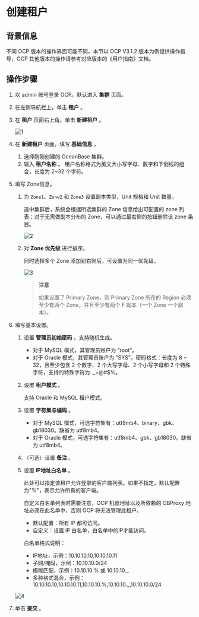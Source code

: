 # 创建租户

## 背景信息

不同 OCP 版本的操作界面可能不同，本节以 OCP V3.1.2 版本为例提供操作指导，OCP 其他版本的操作请参考对应版本的《用户指南》文档。

## 操作步骤

1. 以 admin 账号登录 OCP。默认进入 **集群** 页面。

2. 在左侧导航栏上，单击 **租户** 。

3. 在 **租户** 页面右上角，单击 **新建租户** 。

   ![1](https://help-static-aliyun-doc.aliyuncs.com/assets/img/zh-CN/7921558461/p424086.png)

4. 在 **新建租户** 页面，填写 **基础信息** 。

   1. 选择刚刚创建的 OceanBase 集群。
   2. 输入 **租户名称** 。
     租户名称格式为英文大小写字母、数字和下划线的组合，长度为 2\~32 个字符。

5. 填写 Zone信息。

   1. 为 `Zone1`、`Zone2` 和 `Zone3` 设置副本类型、Unit 规格和 Unit 数量。

      选中集群后，系统会根据所选集群的 Zone 信息给出可配置的 zone 列表；对于无需做副本分布的 Zone，可以通过最右侧的按钮删除该 zone 条目。

      ![2](https://help-static-aliyun-doc.aliyuncs.com/assets/img/zh-CN/2389688951/p148446.png)

   2. 对 **Zone 优先级** 进行排序。

      同时选择多个 Zone 添加到右侧后，可设置为同一优先级。

      ![3](https://help-static-aliyun-doc.aliyuncs.com/assets/img/zh-CN/2389688951/p148447.png)

      > **注意**
      >
      > 如果设置了 Primary Zone，则 Primary Zone 所在的 Region 必须至少有两个 Zone，并且至少有两个 F 副本（一个 Zone 一个副本）。

6. 填写基本设置。

   1. 设置 **管理员初始密码** 。支持随机生成。

      <ul>
      <li>对于 MySQL 模式，其管理员账户为 "root"。</li>
      <li>对于 Oracle 模式，其管理员账户为 "SYS"。密码格式：长度为 8 ~ 32，且至少包含 2 个数字、2 个大写字母、2 个小写字母和 2 个特殊字符，支持的特殊字符为 ._+@#$%。</li>
      </ul>

   2. 设置 **租户模式** 。

      支持 Oracle 和 MySQL 租户模式。

   3. 设置 **字符集与编码** 。

      <ul>
      <li>对于 MySQL 模式，可选字符集有：utf8mb4、binary、gbk、gb18030。缺省为 utf8mb4。</li>
      <li>对于 Oracle 模式，可选字符集有：utf8mb4、gbk、gb18030。缺省为 utf8mb4。</li>
      </ul>

   4. （可选）设置 **备注** 。

   5. 设置 **IP地址白名单** 。

      此处可以指定该租户允许登录的客户端列表。如果不指定，默认配置为"%"，表示允许所有的客户端。

      自定义白名单列表时需要注意，OCP 机器地址以及所依赖的 OBProxy 地址必须在此名单中，否则 OCP 将无法管理此租户。

      <ul>
      <li>默认配置：所有 IP 都可访问。</li>
      <li>自定义：设置 IP 白名单，白名单中的IP才能访问。</li>
      </ul>

      白名单格式说明：

      <ul>
      <li>IP地址，示例：10.10.10.10,10.10.10.11</li>
      <li>子网/掩码，示例：10.10.10.0/24</li>
      <li>模糊匹配，示例：10.10.10.% 或 10.10.10._</li>
      <li>多种格式混合，示例：10.10.10.10,10.10.10.11,10.10.10.%,10.10.10._,10.10.10.0/24</li>
      </ul>

   ![4](https://help-static-aliyun-doc.aliyuncs.com/assets/img/zh-CN/2389688951/p148448.png)

7. 单击 **提交** 。
